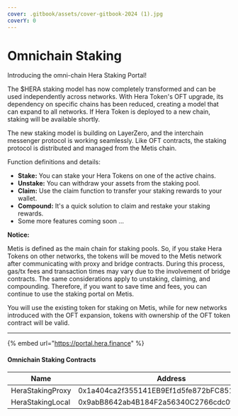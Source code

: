 ```yaml
---
cover: .gitbook/assets/cover-gitbook-2024 (1).jpg
coverY: 0
---
```


# Omnichain Staking

Introducing the omni-chain Hera Staking Portal!&#x20;

The $HERA staking model has now completely transformed and can be used independently across networks. With Hera Token's OFT upgrade, its dependency on specific chains has been reduced, creating a model that can expand to all networks. If Hera Token is deployed to a new chain, staking will be available shortly.

The new staking model is building on LayerZero, and the interchain messenger protocol is working seamlessly. Like OFT contracts, the staking protocol is distributed and managed from the Metis chain.

Function definitions and details:

* **Stake:** You can stake your Hera Tokens on one of the active chains.
* **Unstake:** You can withdraw your assets from the staking pool.
* **Claim:** Use the claim function to transfer your staking rewards to your wallet.
* **Compound:** It's a quick solution to claim and restake your staking rewards.
* Some more features coming soon ...

**Notice:**&#x20;

Metis is defined as the main chain for staking pools. So, if you stake Hera Tokens on other networks, the tokens will be moved to the Metis network after communicating with proxy and bridge contracts. During this process, gas/tx fees and transaction times may vary due to the involvement of bridge contracts. The same considerations apply to unstaking, claiming, and compounding. Therefore, if you want to save time and fees, you can continue to use the staking portal on Metis.

You will use the existing token for staking on Metis, while for new networks introduced with the OFT expansion, tokens with ownership of the OFT token contract will be valid.

***

{% embed url="https://portal.hera.finance" %}

#### Omnichain Staking Contracts

<table><thead><tr><th width="276">Name</th><th>Address</th></tr></thead><tbody><tr><td>HeraStakingProxy</td><td>0x1a404ca2f355141EB9Ef1d5fe872bFC8511f19e1</td></tr><tr><td>HeraStakingLocal</td><td>0x9abB8642ab4B184F2a56340C2766cdc0f357500E</td></tr></tbody></table>

